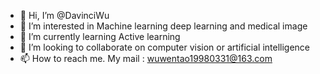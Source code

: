 - 👋 Hi, I’m @DavinciWu
- 👀 I’m interested in Machine learning deep learning and medical image 
- 🌱 I’m currently learning Active learning 
- 💞️ I’m looking to collaborate on computer vision or artificial intelligence 
- 📫 How to reach me. My mail : wuwentao19980331@163.com

<!---
DavinciWu/DavinciWu is a ✨ special ✨ repository because its `README.md` (this file) appears on your GitHub profile.
You can click the Preview link to take a look at your changes.
--->

